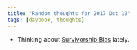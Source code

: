 ```yaml
---
title: "Random thoughts for 2017 Oct 19"
tags: [daybook, thoughts]
---
```


* Thinking about [Survivorship Bias][] lately. 

[Survivorship Bias]: https://en.wikipedia.org/wiki/Survivorship_bias
